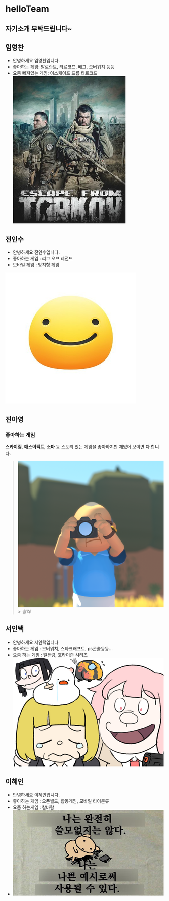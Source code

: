 # helloTeam

## 자기소개 부탁드립니다~

## 임영찬

- 안녕하세요 임영찬입니다.
- 좋아하는 게임: 발로란트, 타르코프, 배그, 오버워치 등등
- 요즘 빠져있는 게임: 이스케이프 프롬 타르코프</br>
  ![타르코프 이미지](/Tarkov.jpg)

## 전인수
- 안녕하세요 전인수입니다.
- 좋아하는 게임 : 리그 오브 레전드
- 모바일 게임 : 방치형 게임   

 ![이미지](/jisImage.jpg)


## 진아영

### 좋아하는 게임

**스카이림**, **매스이펙트**, **소마** 등 스토리 있는 게임을 좋아하지만 재밌어 보이면 다 합니다.

> ![Alba](/alba-photo.png) > _찰칵!_

## 서인택

- 안녕하세요 서인택입니다
- 좋아하는 게임 : 오버워치, 스타크래프트, ps콘솔등등...
- 요즘 하는 게임 : 엘든링, 호라이즌 시리즈
![이미지](/origogi.jpg)  


## 이혜인
- 안녕하세요 이혜인입니다.
- 좋아하는 게임 : 오픈월드, 합동게임, 모바일 타이쿤류
- 요즘 하는게임 : 칼바람
- ![나는쓸모없지않다](/useless.jpg) 